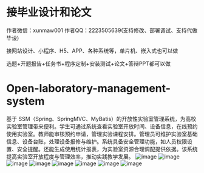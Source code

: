 # 接毕业设计和论文
作者微信：xunmaw001  作者QQ：2223505639(支持修改、部署调试、支持代做毕设)

接网站设计、小程序、H5、APP、各种系统等，单片机、嵌入式也可以做

选题+开题报告+任务书+程序定制+安装测试+论文+答辩PPT都可以做
# Open-laboratory-management-system
基于 SSM（Spring、SpringMVC、MyBatis）的开放性实验室管理系统，为高校实验室管理带来便利。学生可通过系统查看实验室开放时间、设备信息，在线预约使用实验室。教师能审核预约申请，管理实验课程安排。管理员可维护实验室基础信息、设备台账，处理设备报修与维护。系统具备安全管理功能，如人员权限设置、安全提醒。还能生成使用统计报表，为实验室资源合理调配提供依据。该系统提高实验室开放程度与管理效率，推动实践教学发展。 
![image](https://github.com/user-attachments/assets/217832c7-44ab-4a11-b35d-7467e8d3723c)
![image](https://github.com/user-attachments/assets/e4195a25-5c58-41ed-afa4-2b1727add138)
![image](https://github.com/user-attachments/assets/c7117e67-22c5-4d9f-97c9-d840ff45fbf0)
![image](https://github.com/user-attachments/assets/19c7cdbf-927b-4bac-93ab-a943a8e5ac62)
![image](https://github.com/user-attachments/assets/ae447f14-446a-43cd-951d-d7d28f21f454)
![image](https://github.com/user-attachments/assets/40d23d80-9221-41c2-b5df-3e26c78aa44e)
![image](https://github.com/user-attachments/assets/a16050f6-5da5-4f6e-8a18-fd0ecef0dc63)
![image](https://github.com/user-attachments/assets/45cffacc-96d9-46ca-89ee-48c054654c0f)

